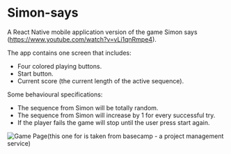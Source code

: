 # Simon-says

A React Native mobile application version of the game Simon says (https://www.youtube.com/watch?v=vLi1qnRmpe4).

The app contains one screen that includes:
- Four colored playing buttons.
- Start button.
- Current score (the current length of the active sequence).

Some behavioural specifications:
- The sequence from Simon will be totally random.
- The sequence from Simon will increase by 1 for every successful try.
- If the player fails the game will stop until the user press start again.


![Game Page(this one for is taken from basecamp - a project management service)](https://github.com/michalbn/Simon-says/blob/master/simon.jpeg=250x250)
